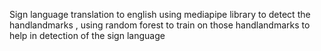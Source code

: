 Sign language translation to english using mediapipe library to detect the handlandmarks , using random forest to train on those handlandmarks to help in detection of the sign language
